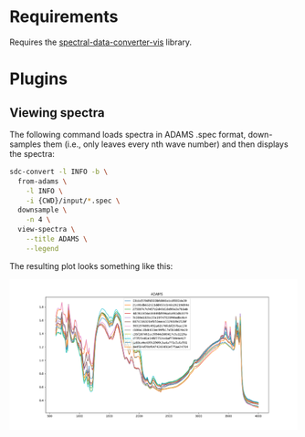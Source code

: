 # Requirements

Requires the [spectral-data-converter-vis](https://github.com/waikato-datamining/spectral-data-converter-vis) library.


# Plugins

## Viewing spectra  

The following command loads spectra in ADAMS .spec format, down-samples them
(i.e., only leaves every nth wave number) and then displays the spectra:

```bash
sdc-convert -l INFO -b \
  from-adams \
    -l INFO \
    -i {CWD}/input/*.spec \
  downsample \
    -n 4 \
  view-spectra \
    --title ADAMS \
    --legend
```

The resulting plot looks something like this:

![Displaying some spectra (view_spectra.png)](img/view_spectra.png)
